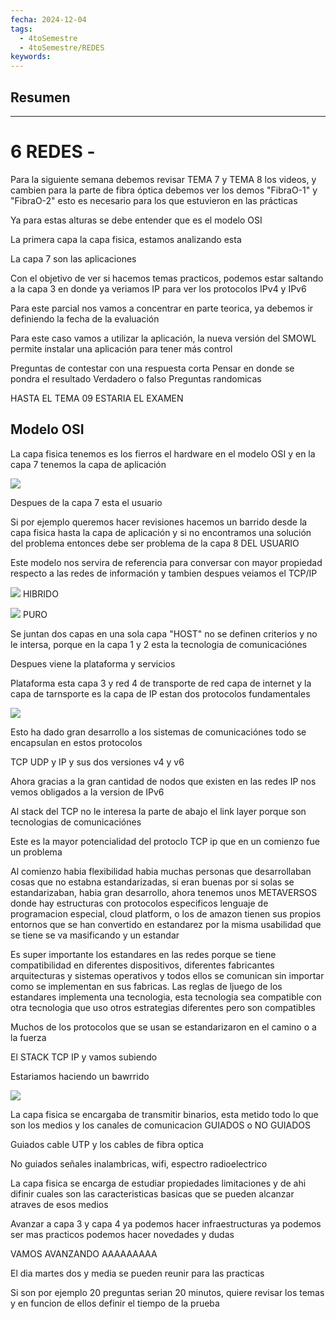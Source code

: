 ```yaml
---
fecha: 2024-12-04
tags:
  - 4toSemestre
  - 4toSemestre/REDES
keywords: 
---
```

## Resumen


___
# 6 REDES - 

Para la siguiente semana debemos revisar TEMA 7 y TEMA 8 los videos, y cambien para la parte de fibra óptica debemos ver los demos "FibraO-1" y "FibraO-2" esto es necesario para los que estuvieron en las prácticas

Ya para estas alturas se debe entender que es el modelo OSI

La primera capa la capa fisica, estamos analizando esta

La capa 7 son las aplicaciones

Con el objetivo de ver si hacemos temas practicos, podemos estar saltando a la capa 3 en donde ya veriamos IP para ver los protocolos IPv4 y IPv6

Para este parcial nos vamos a concentrar en parte teorica, ya debemos ir definiendo la fecha de la evaluación

Para este caso vamos a utilizar la aplicación, la nueva versión del SMOWL permite instalar una aplicación para tener más control

Preguntas de contestar con una respuesta corta
Pensar en donde se pondra el resultado
Verdadero o falso
Preguntas randomicas

HASTA EL TEMA 09 ESTARIA EL EXAMEN

## Modelo OSI
La capa fisica tenemos es los fierros el hardware en el modelo OSI y en la capa 7 tenemos la capa de aplicación

![](https://i.imgur.com/8wMvhVW.png)

Despues de la capa 7 esta el usuario

Si por ejemplo queremos hacer revisiones hacemos un barrido desde la capa fisica hasta la capa de aplicación y si no encontramos una solución del problema entonces debe ser problema de la capa 8 DEL USUARIO

Este modelo nos servira de referencia para conversar con mayor propiedad respecto a las redes de información y tambien despues veiamos el TCP/IP

![](https://i.imgur.com/G21hNuu.png)
HIBRIDO

![](https://i.imgur.com/cAC0QqW.png)
PURO

Se juntan dos capas en una sola capa "HOST" no se definen criterios y no le intersa, porque en la capa 1 y 2 esta la tecnologia de comunicaciónes

Despues viene la plataforma y servicios

Plataforma esta capa 3 y red 4 de transporte de red capa de internet y la capa de tarnsporte es la capa de IP estan dos protocolos fundamentales

![](https://i.imgur.com/piltvwk.png)

Esto ha dado gran desarrollo a los sistemas de comunicaciónes todo se encapsulan en estos protocolos

TCP UDP y IP y sus dos versiones v4 y v6

Ahora gracias a la gran cantidad de nodos que existen en las redes IP nos vemos obligados a la version de IPv6

Al stack del TCP no le interesa la parte de abajo el link layer porque son tecnologias de comunicaciónes 

Este es la mayor potencialidad del protoclo TCP ip que en un comienzo fue un problema

Al comienzo habia flexibilidad habia muchas personas que desarrollaban cosas que no estabna estandarizadas, si eran buenas por si solas se estandarizaban, habia gran desarrollo, ahora tenemos unos METAVERSOS donde hay estructuras con protocolos especificos lenguaje de programacion especial, cloud platform, o los de amazon tienen sus propios entornos que se han convertido en estandarez por la misma usabilidad que se tiene se va masificando y un estandar

Es super importante los estandares en las redes porque se tiene compatibilidad en diferentes dispositivos, diferentes fabricantes arquitecturas y sistemas operativos y todos ellos se comunican sin importar como se implementan en sus fabricas. Las reglas de ljuego de los estandares implementa una tecnologia, esta tecnologia sea compatible con otra tecnologia que uso otros estrategias diferentes pero son compatibles

Muchos de los protocolos que se usan se estandarizaron en el camino o a la fuerza

El STACK TCP IP y vamos subiendo

Estariamos haciendo un bawrrido

![](https://i.imgur.com/XFrC3rO.png)

La capa fisica se encargaba de transmitir binarios, esta metido todo lo que son los medios y los canales de comunicacion GUIADOS o NO GUIADOS

Guiados cable UTP y los cables de fibra optica

No guiados señales inalambricas, wifi, espectro radioelectrico

La capa fisica se encarga de estudiar propiedades limitaciones y de ahi difinir cuales son las caracteristicas basicas que se pueden alcanzar atraves de esos medios

Avanzar a capa 3 y capa 4 ya podemos hacer infraestructuras ya podemos ser mas practicos podemos hacer novedades y dudas

VAMOS AVANZANDO AAAAAAAAA

El dia martes dos y media se pueden reunir para las practicas

Si son por ejemplo 20 preguntas serian 20 minutos, quiere revisar los temas y en funcion de ellos definir el tiempo de la prueba